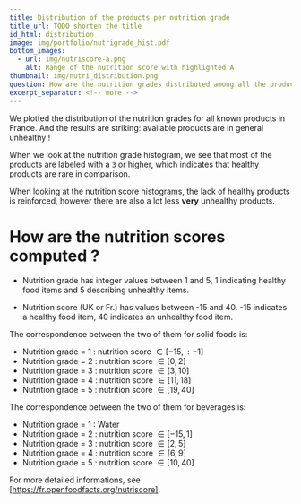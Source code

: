 ```yaml
---
title: Distribution of the products per nutrition grade
title_url: TODO shorten the title
id_html: distribution
image: img/portfolio/nutrigrade_hist.pdf
bottom_images:
  - url: img/nutriscore-a.png
    alt: Range of the nutrition score with highlighted A
thumbnail: img/nutri_distribution.png
question: How are the nutrition grades distributed among all the products that we know are available in France ?
excerpt_separator: <!-- more -->
---
```

We plotted the distribution of the nutrition grades for all known products in France. And the results are striking: available products are in general unhealthy !
<!-- more -->
When we look at the nutrition grade histogram, we see that most of the products are labeled with a `3` or higher, which indicates that healthy products are rare in comparison. 

When looking at the nutrition score histograms, the lack of healthy products is reinforced, however there are also a lot less **very** unhealthy products.

How are the nutrition scores computed ?
=======================================

* Nutrition grade has integer values between 1 and 5, 1 indicating healthy food items and 5 describing unhealthy items.

* Nutrition score (UK or Fr.) has values between -15 and 40. -15 indicates a healthy food item, 40 indicates an unhealthy food item. 

The correspondence between the two of them for solid foods is:

* Nutrition grade = 1 : nutrition score $\in [-15, : -1]$
* Nutrition grade = 2 : nutrition score $\in [0, 2]$
* Nutrition grade = 3 : nutrition score $\in [3, 10]$
* Nutrition grade = 4 : nutrition score $\in [11, 18]$
* Nutrition grade = 5 : nutrition score $\in [19, 40]$

The correspondence between the two of them for beverages is:

* Nutrition grade = 1 : Water
* Nutrition grade = 2 : nutrition score $\in [-15, 1]$
* Nutrition grade = 3 : nutrition score $\in [2, 5]$
* Nutrition grade = 4 : nutrition score $\in [6, 9]$
* Nutrition grade = 5 : nutrition score $\in [10, 40]$

For more detailed informations, see [https://fr.openfoodfacts.org/nutriscore].
